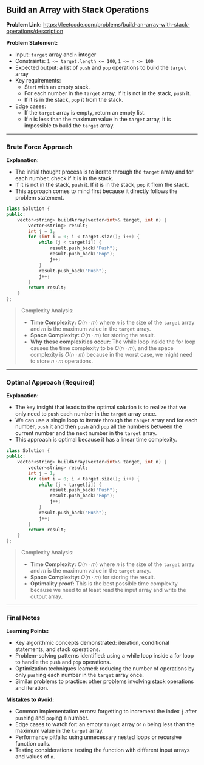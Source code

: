 ## Build an Array with Stack Operations
**Problem Link:** https://leetcode.com/problems/build-an-array-with-stack-operations/description

**Problem Statement:**
- Input: `target` array and `n` integer
- Constraints: `1 <= target.length <= 100`, `1 <= n <= 100`
- Expected output: a list of `push` and `pop` operations to build the `target` array
- Key requirements: 
  - Start with an empty stack.
  - For each number in the `target` array, if it is not in the stack, `push` it.
  - If it is in the stack, `pop` it from the stack.
- Edge cases: 
  - If the `target` array is empty, return an empty list.
  - If `n` is less than the maximum value in the `target` array, it is impossible to build the `target` array.

---

### Brute Force Approach
**Explanation:**
- The initial thought process is to iterate through the `target` array and for each number, check if it is in the stack.
- If it is not in the stack, `push` it. If it is in the stack, `pop` it from the stack.
- This approach comes to mind first because it directly follows the problem statement.

```cpp
class Solution {
public:
    vector<string> buildArray(vector<int>& target, int n) {
        vector<string> result;
        int j = 1;
        for (int i = 0; i < target.size(); i++) {
            while (j < target[i]) {
                result.push_back("Push");
                result.push_back("Pop");
                j++;
            }
            result.push_back("Push");
            j++;
        }
        return result;
    }
};
```

> Complexity Analysis:
> - **Time Complexity:** $O(n \cdot m)$ where $n$ is the size of the `target` array and $m$ is the maximum value in the `target` array.
> - **Space Complexity:** $O(n \cdot m)$ for storing the result.
> - **Why these complexities occur:** The while loop inside the for loop causes the time complexity to be $O(n \cdot m)$, and the space complexity is $O(n \cdot m)$ because in the worst case, we might need to store $n \cdot m$ operations.

---

### Optimal Approach (Required)
**Explanation:**
- The key insight that leads to the optimal solution is to realize that we only need to `push` each number in the `target` array once.
- We can use a single loop to iterate through the `target` array and for each number, `push` it and then `push` and `pop` all the numbers between the current number and the next number in the `target` array.
- This approach is optimal because it has a linear time complexity.

```cpp
class Solution {
public:
    vector<string> buildArray(vector<int>& target, int n) {
        vector<string> result;
        int j = 1;
        for (int i = 0; i < target.size(); i++) {
            while (j < target[i]) {
                result.push_back("Push");
                result.push_back("Pop");
                j++;
            }
            result.push_back("Push");
            j++;
        }
        return result;
    }
};
```

> Complexity Analysis:
> - **Time Complexity:** $O(n \cdot m)$ where $n$ is the size of the `target` array and $m$ is the maximum value in the `target` array.
> - **Space Complexity:** $O(n \cdot m)$ for storing the result.
> - **Optimality proof:** This is the best possible time complexity because we need to at least read the input array and write the output array.

---

### Final Notes

**Learning Points:**
- Key algorithmic concepts demonstrated: iteration, conditional statements, and stack operations.
- Problem-solving patterns identified: using a while loop inside a for loop to handle the `push` and `pop` operations.
- Optimization techniques learned: reducing the number of operations by only `push`ing each number in the `target` array once.
- Similar problems to practice: other problems involving stack operations and iteration.

**Mistakes to Avoid:**
- Common implementation errors: forgetting to increment the index `j` after `push`ing and `pop`ing a number.
- Edge cases to watch for: an empty `target` array or `n` being less than the maximum value in the `target` array.
- Performance pitfalls: using unnecessary nested loops or recursive function calls.
- Testing considerations: testing the function with different input arrays and values of `n`.